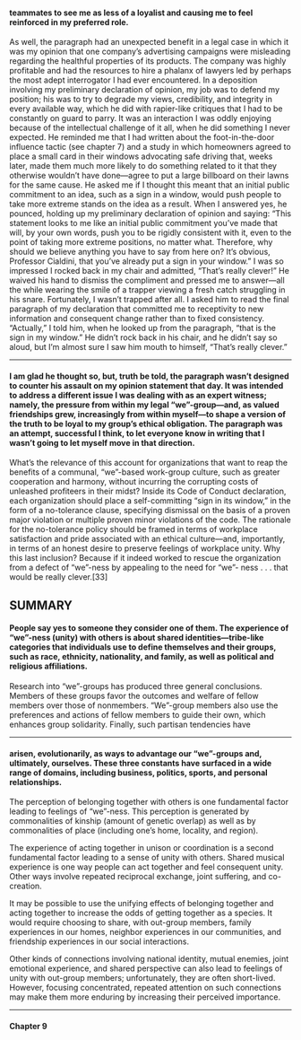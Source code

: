 #### teammates to see me as less of a loyalist and causing me to feel reinforced in my preferred role.
 As well, the paragraph had an unexpected benefit in a legal case in which it was my opinion that one company’s advertising campaigns were misleading regarding the healthful properties of its products. The company was highly profitable and had the resources to hire a phalanx of lawyers led by perhaps the most adept interrogator I had ever encountered. In a deposition involving my preliminary declaration of opinion, my job was to defend my position; his was to try to degrade my views, credibility, and integrity in every available way, which he did with rapier-like critiques that I had to be constantly on guard to parry. It was an interaction I was oddly enjoying because of the intellectual challenge of it all, when he did something I never expected. He reminded me that I had written about the foot-in-the-door influence tactic (see chapter 7) and a study in which homeowners agreed to place a small card in their windows advocating safe driving that, weeks later, made them much more likely to do something related to it that they otherwise wouldn’t have done—agree to put a large billboard on their lawns for the same cause.
 He asked me if I thought this meant that an initial public commitment to an idea, such as a sign in a window, would push people to take more extreme stands on the idea as a result. When I answered yes, he pounced, holding up my preliminary declaration of opinion and saying: “This statement looks to me like an initial public commitment you’ve made that will, by your own words, push you to be rigidly consistent with it, even to the point of taking more extreme positions, no matter what. Therefore, why should we believe anything you have to say from here on? It’s obvious, Professor Cialdini, that you’ve already put a sign in your window.”
 I was so impressed I rocked back in my chair and admitted, “That’s really clever!” He waived his hand to dismiss the compliment and pressed me to answer—all the while wearing the smile of a trapper viewing a fresh catch struggling in his snare. Fortunately, I wasn’t trapped after all. I asked him to read the final paragraph of my declaration that committed me to receptivity to new information and consequent change rather than to fixed consistency. “Actually,” I told him, when he looked up from the paragraph, “that is the sign in my window.” He didn’t rock back in his chair, and he didn’t say so aloud, but I’m almost sure I saw him mouth to himself, “That’s really clever.”

-----

#### I am glad he thought so, but, truth be told, the paragraph wasn’t designed to counter his assault on my opinion statement that day. It was intended to address a different issue I was dealing with as an expert witness; namely, the pressure from within my legal “we”-group—and, as valued friendships grew, increasingly from within myself—to shape a version of the truth to be loyal to my group’s ethical obligation. The paragraph was an attempt, successful I think, to let everyone know in writing that I wasn’t going to let myself move in that direction.
 What’s the relevance of this account for organizations that want to reap the benefits of a communal, “we”-based work-group culture, such as greater cooperation and harmony, without incurring the corrupting costs of unleashed profiteers in their midst? Inside its Code of Conduct declaration, each organization should place a self-committing “sign in its window,” in the form of a no-tolerance clause, specifying dismissal on the basis of a proven major violation or multiple proven minor violations of the code. The rationale for the no-tolerance policy should be framed in terms of workplace satisfaction and pride associated with an ethical culture—and, importantly, in terms of an honest desire to preserve feelings of workplace unity. Why this last inclusion? Because if it indeed worked to rescue the organization from a defect of “we”-ness by appealing to the need for “we”- ness . . . that would be really clever.[33]

## SUMMARY

#### People say yes to someone they consider one of them. The experience of “we”-ness (unity) with others is about shared identities—tribe-like categories that individuals use to define themselves and their groups, such as race, ethnicity, nationality, and family, as well as political and religious affiliations.

 Research into “we”-groups has produced three general conclusions. Members of these groups favor the outcomes and welfare of fellow members over those of nonmembers. “We”-group members also use the preferences and actions of fellow members to guide their own, which enhances group solidarity. Finally, such partisan tendencies have

-----

#### arisen, evolutionarily, as ways to advantage our “we”-groups and, ultimately, ourselves. These three constants have surfaced in a wide range of domains, including business, politics, sports, and personal relationships.

 The perception of belonging together with others is one fundamental factor leading to feelings of “we”-ness. This perception is generated by commonalities of kinship (amount of genetic overlap) as well as by commonalities of place (including one’s home, locality, and region).

 The experience of acting together in unison or coordination is a second fundamental factor leading to a sense of unity with others. Shared musical experience is one way people can act together and feel consequent unity. Other ways involve repeated reciprocal exchange, joint suffering, and co-creation.

 It may be possible to use the unifying effects of belonging together and acting together to increase the odds of getting together as a species. It would require choosing to share, with out-group members, family experiences in our homes, neighbor experiences in our communities, and friendship experiences in our social interactions.

 Other kinds of connections involving national identity, mutual enemies, joint emotional experience, and shared perspective can also lead to feelings of unity with out-group members; unfortunately, they are often short-lived. However, focusing concentrated, repeated attention on such connections may make them more enduring by increasing their perceived importance.



-----

#### Chapter 9
